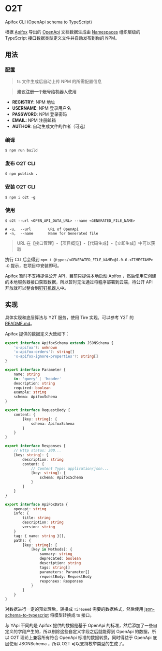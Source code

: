 # O2T
Apifox CLI (OpenApi schema to TypeScript)

根据 [Apifox](https://www.apifox.cn/) 导出的 [OpenApi](https://en.wikipedia.org/wiki/OpenAPI_Specification) 文档数据生成由 [Namespaces](https://www.typescriptlang.org/docs/handbook/namespaces.html) 组织层级的 TypeScript 接口数据类型定义文件并自动发布到你的 NPM。


## 用法

### [配置](config.ts)

> ts 文件生成后自动上传 NPM 的所需配置信息

> **建议注册一个账号给机器人使用**

- **REGISTRY**: NPM 地址
- **USERNAME**: NPM 登录用户名
- **PASSWORD**: NPM 登录密码
- **EMAIL**:    NPM 注册邮箱
- **AUTHOR**:   自动生成文件的作者（可选）

### 编译
```shell
$ npm run build
```

### 发布 O2T CLI
```shell
$ npm publish .
```

### 安装 O2T CLI

```shell
$ npm i o2t -g
```

### 使用
```shell
$ o2t --url <OPEN_API_DATA_URL> --name <GENERATED_FILE_NAME>

# -u,  --url        URL of OpenApi
# -n,  --name       Name for Generated file
```
> URL 在【接口管理】-【项目概览】-【代码生成】-【立即生成】中可以获取

执行 CLI 后会得到 `npm i @types/<GENERATED_FILE_NAME>@1.0.0-<TIMESTAMP> -D` 提示，在项目中安装即可。


Apifox 暂时不支持提供公开 API，目前只提供本地启动 Apifox ，然后使用它创建的本地服务器接口获取数据，所以暂时无法通过将程序部署到云端，待公开 API 开放就可以整合到[钉钉机器人](https://github.com/ShiverZheng/Y2T-Robot)中。


## 实现

具体实现和底层算法与 Y2T 服务，使用 Tire 实现，可以参考 Y2T 的 [README.md](https://github.com/ShiverZheng/Y2T#y2t)。

Apifox 提供的数据定义大致如下：
```typescript
export interface ApifoxSchema extends JSONSchema {
    'x-apifox'?: unknown
    'x-apifox-orders'?: string[]
    'x-apifox-ignore-properties'?: string[]
}

export interface Parameter {
    name: string
    in: 'query' | 'header'
    description: string
    required: boolean
    example: string
    schema: ApifoxSchema
}

export interface RequestBody {
    content: {
        [key: string]: {
            schema: ApifoxSchema
        }
    }
}

export interface Responses {
    // Http status: 200...
    [key: string]: {
        description: string
        content: {
            // Content Type: application/json...
            [key: string]: {
                schema: ApifoxSchema
            }
        }
    }
}

export interface ApiFoxData {
    openapi: string
    info: {
        title: string
        description: string
        version: string
    }
    tag: { name: string }[],
    paths: {
        [key: string]: {
            [key in Methods]: {
                summary: string
                deprecated: boolean
                description: string
                tags: string[]
                parameters: Parameter[]
                requestBody: RequestBody
                responses: Responses
            }
        }
    }
}
```

对数据进行一定的预处理后，转换成 `TireSeed` 需要的数据格式，然后使用 [json-schema-to-typescript](https://github.com/bcherny/json-schema-to-typescript#readme) 将模型转换成 ts 接口。

与 YApi 不同的是 Apifox 提供的数据是基于 OpenApi 的标准，然后添加了一些自定义的字段产生的，所以剔除这些自定义字段之后就能得到 OpenApi 的数据，所以 O2T 理论上兼容所有符合 OpenApi 标准的数据转换，同时得益于 OpenApi 底层使用 JSONSchema ，所以 O2T 可以支持枚举类型的生成了。